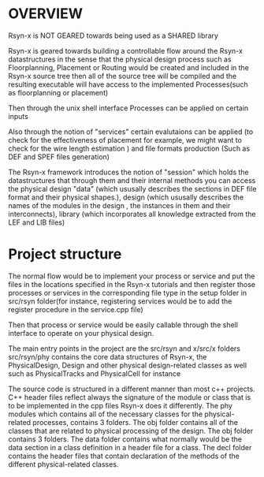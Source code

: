 

OVERVIEW
=
Rsyn-x is NOT GEARED towards being used as a SHARED library

Rsyn-x is geared towards building a controllable flow around the Rsyn-x datastructures in the sense that the physical design process such as Floorplanning, Placement or Routing would be 
created and included in the Rsyn-x source tree then all of the source tree will be compiled 
and the resulting executable will have access to the implemented Processes(such as 
floorplanning or placement)

Then through the unix shell interface Processes can be applied on certain inputs

Also through the notion of "services" certain evalutaions can be applied (to check for the effectiveness of placement for example, we might want to check for the wire length estimation ) and file formats production (Such as DEF and SPEF files generation)



The Rsyn-x framework introduces the notion of "session" which holds the datastructures that 
through them and their internal methods you can access the physical design "data" (which 
ususally describes the sections in DEF file format and their physical shapes.), design (which 
ususally describes the names of the modules in the design , the instances in them and their interconnects), library (which incorporates all knowledge extracted from the LEF and LIB files)


Project structure
=
The normal flow would be to implement your process or service and put the files in the 
locations specified in the Rsyn-x tutorials and then register those processes or services in 
the corresponding file type in the setup folder in src/rsyn folder(for instance, registering
services would be to add the register procedure in the service.cpp file)

Then that process or service would be easily callable through the shell interface to operate
on your physical design.

The main entry points in the project are the src/rsyn and x/src/x folders 
src/rsyn/phy contains the core data structures of Rsyn-x, the PhysicalDesign, Design and other
physical design-related classes as well such as PhysicalTracks and PhysicalCell for instance

The source code is structured in a different manner than most c++ projects. C++ header files 
reflect always the signature of the module or class that is to be implemented in the cpp files
Rsyn-x does it differently. The phy modules which contains all of the necessary classes for 
the physical-related processes, contains 3 folders. The obj folder contains all of the classes
that are related to physical processing of the design. The obj folder contains 3 folders. The
data folder contains what normally would be the data section in a class definition in a header
file for a class. The decl folder contains the header files that contain declaration of the
methods of the different physical-related classes.











